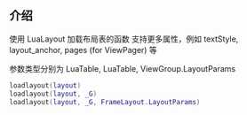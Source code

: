 ## 介绍
使用 LuaLayout 加载布局表的函数
支持更多属性，例如 textStyle, layout_anchor, pages (for ViewPager) 等

参数类型分别为 LuaTable, LuaTable, ViewGroup.LayoutParams

```lua
loadlayout(layout)
loadlayout(layout, _G)
loadlayout(layout, _G, FrameLayout.LayoutParams)
```